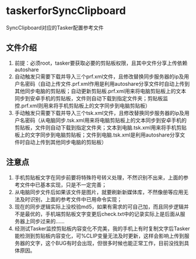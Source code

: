 # taskerforSyncClipboard
SyncClipboard对应的Tasker配置参考文件

## 文件介绍
1. 前提：必须root，tasker要获取必要的剪贴板权限，且其中文件分享上传依赖autoshare
2. 自动触发只需要下载并导入三个prf.xml文件，且修改替换同步服务器的ip及用户名密码（自动上传文件.prf.xml作用是利用autoshare分享文件时自动上传到其他同步电脑的剪贴板；自动更新剪贴板.prf.xml用来将电脑剪贴板上的文本同步到安卓手机的剪贴板，文件则自动下载到指定文件夹；剪贴板监控.prf.xml则用来将手机剪贴板上的文字同步到电脑剪贴板）
3. 手动触发只需要下载并导入三个tsk.xml文件，且修改替换同步服务器的ip及用户名密码（从电脑同步.tsk.xml用来将电脑剪贴板上的文本同步到安卓手机的剪贴板，文件则自动下载到指定文件夹；文本到电脑.tsk.xml用来将手机剪贴板上的文字同步到电脑剪贴板；文件到电脑.tsk.xml是利用autoshare分享文件时自动上传到其他同步电脑的剪贴板）

## 注意点
1. 手机剪贴板文字在同步前要将特殊符号转义处理，不然识别不出来，上面的参考文件中已基本实现，只是不一定完善；
2. 从电脑同步文件后如果该文件是图片，就要刷新新媒体库，不然像册等应用无法及时识别，上面的参考文件中已用命令实现；
3. 现在的同步逻辑实际上没校验md5，如果有需求的可自己加，而且同步逻辑并不是最优的，手机端剪贴板文字变更后check.txt中的记录实际上是后面从服务器上同步过来的……
4. 经测试Tasker监控剪贴板内容变化不完美，我的手机上有时复制文字后Tasker能检测到剪贴板内容变化，可%CLIP变量无法及时更新，这样会影响上传到服务器的文字，这个BUG有时会出现，但很多时候也能正常工作，目前没找到具体原因。
         
